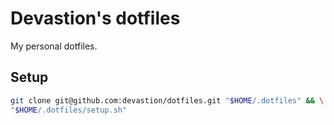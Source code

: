 # Devastion's dotfiles

My personal dotfiles.

## Setup

```sh
git clone git@github.com:devastion/dotfiles.git "$HOME/.dotfiles" && \
"$HOME/.dotfiles/setup.sh"
```
